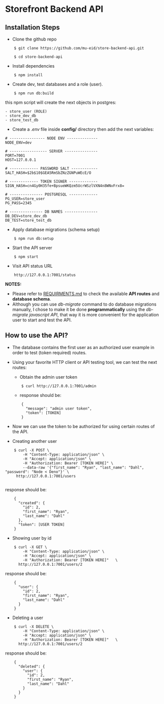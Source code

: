 # Storefront Backend API

## Installation Steps

-   Clone the github repo

```
    $ git clone https://github.com/mu-eid/store-backend-api.git

    $ cd store-backend-api
```

-   Install dependencies

```
    $ npm install
```

-   Create dev, test databases and a role (user).

```
    $ npm run db:build
```

this npm script will create the next objects in postgres:

    - store_user (ROLE)
    - store_dev_db
    - store_test_db

-   Create a _.env_ file inside **config/** directory then add the next variables:

```
# ---------------- NODE ENV --------------
NODE_ENV=dev

# ----------------- SERVER ---------------
PORT=7001
HOST=127.0.0.1

# ------------- PASSWORD SALT ------------
SALT_HASH=$2b$10$GEA5RmSbZNzZGNPuWEcE/O

# ------------- TOKEN SIGNER -------------
SIGN_HASH=cn4Gy0H35fe+BpsueWKQzm5UcrWSzlVXN4n8WNvFrx8=

# --------------- POSTGRESQL -------------
PG_USER=store_user
PG_PASS=2345

# --------------- DB NAMES ---------------
DB_DEV=store_dev_db
DB_TEST=store_test_db
```

-   Apply database migrations (schema setup)

```
    $ npm run db:setup
```

-   Start the API server

```
    $ npm start
```

-   Visit API status URL

```
    http://127.0.0.1:7001/status
```

**NOTES:**

-   Please refer to [REQUIRMENTS.md](REQUIREMENTS.md) to check the available **API routes** and **database schema**.
-   Although you can use _db-migrate_ command to do database migrations manually, I chose to make it be done **programmatically** using the _db-migrate javascript API_, that way it is more convenient for the application user to start and test the API.

## How to use the API?

-   The database contains the first user as an authorized user example in order to test (token required) routes.

-   Using your favorite HTTP client or API testing tool, we can test the next routes:

    -   Obtain the admin user token

    ```
        $ curl http://127.0.0.1:7001/admin
    ```

    -   response should be:

    ```
        {
          "message": "admin user token",
          "token": [TOKEN]
        }
    ```

-   Now we can use the token to be authorized for using certain routes of the API.

-   Creating another user

```
    $ curl -X POST \
        -H "Content-Type: application/json" \
        -H "Accept: application/json" \
        -H "Authorization: Bearer [TOKEN HERE]" \
        --data-raw '{"first_name": "Ryan", "last_name": "Dahl", "password": "Node < Deno"}' \
     http://127.0.0.1:7001/users


```

response should be:

```
    {
      "created": {
        "id": 2,
        "first_name": "Ryan",
        "last_name": "Dahl"
      },
      "token": [USER TOKEN]
    }
```

-   Showing user by id

```
    $ curl -X GET \
        -H "Content-Type: application/json" \
        -H "Accept: application/json" \
        -H "Authorization: Bearer [TOKEN HERE]"   \
      http://127.0.0.1:7001/users/2
```

response should be:

```
    {
      "user": {
        "id": 2,
        "first_name": "Ryan",
        "last_name": "Dahl"
      }
    }
```

-   Deleting a user

```
    $ curl -X DELETE \
        -H "Content-Type: application/json" \
        -H "Accept: application/json" \
        -H "Authorization: Bearer [TOKEN HERE]"   \
      http://127.0.0.1:7001/users/2
```

response should be:

```
    {
      "deleted": {
        "user": {
          "id": 2,
          "first_name": "Ryan",
          "last_name": "Dahl"
        }
      }
    }
```
